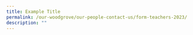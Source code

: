 ```yaml
---
title: Example Title
permalink: /our-woodgrove/our-people-contact-us/form-teachers-2023/
description: ""
---
```

